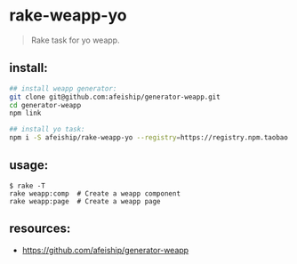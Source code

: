 # rake-weapp-yo
> Rake task for yo weapp.

## install:
```bash
## install weapp generator:
git clone git@github.com:afeiship/generator-weapp.git
cd generator-weapp
npm link

## install yo task:
npm i -S afeiship/rake-weapp-yo --registry=https://registry.npm.taobao.org
```

## usage:
~~~
$ rake -T
rake weapp:comp  # Create a weapp component
rake weapp:page  # Create a weapp page
~~~

## resources:
- https://github.com/afeiship/generator-weapp